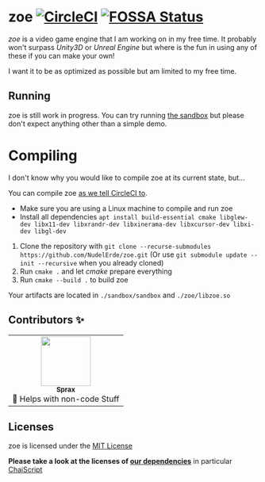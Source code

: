 # zoe [![CircleCI](https://img.shields.io/circleci/build/github/NudelErde/zoe?logo=circleci)](https://circleci.com/gh/NudelErde/zoe) [![FOSSA Status](https://app.fossa.com/api/projects/git%2Bgithub.com%2FNudelErde%2Fzoe.svg?type=shield)](https://app.fossa.com/projects/git%2Bgithub.com%2FNudelErde%2Fzoe?ref=badge_shield)
*zoe* is a video game engine that I am working on in my free time. It probably won't surpass *Unity3D* or *Unreal Engine* but where is the fun in using any of these if you can make your own!

I want it to be as optimized as possible but am limited to my free time.


## Running
zoe is still work in progress. You can try running [the sandbox](https://github.com/NudelErde/zoe/releases) but please don't expect anything other than a simple demo.

# Compiling
I don't know why you would like to compile zoe at its current state, but...

You can compile zoe [as we tell CircleCI to](https://github.com/NudelErde/zoe/blob/master/.circleci/config.yml).
* Make sure you are using a Linux machine to compile and run zoe
* Install all dependencies `apt install build-essential cmake libglew-dev libx11-dev libxrandr-dev libxinerama-dev libxcursor-dev libxi-dev libgl-dev`

1. Clone the repository with `git clone --recurse-submodules https://github.com/NudelErde/zoe.git` (Or use `git submodule update --init --recursive` when you already cloned)
2. Run `cmake .` and let *cmake* prepare everything
3. Run `cmake --build .` to build zoe

Your artifacts are located in `./sandbox/sandbox` and `./zoe/libzoe.so`

## Contributors ✨
<table>
  <tr>
    <td align="center"><a href="https://github.com/Sprax2013"><img src="https://avatars1.githubusercontent.com/u/7331598?s=460&v=4" width="100px" alt=""><br><sub><b>Sprax</b></sub></a><br>📝 Helps with non-code Stuff</td>
  </tr>
</table>

## Licenses
zoe is licensed under the [MIT License](https://github.com/NudelErde/zoe/blob/master/LICENSE)

**Please take a look at the licenses of [our dependencies](https://github.com/NudelErde/zoe/tree/master/dependencies)** in particular [ChaiScript](https://github.com/ChaiScript/ChaiScript/blob/3af55d60f23c6a3ef4e3becc16ade6364ca15f7d/LICENSE)
